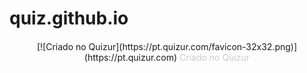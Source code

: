 # quiz.github.io

<script>
(function(q,u,i,z,r){
  z=q.createElement(u),
  r=q.getElementsByTagName(u)[0];
  z.async=1;
  z.src=i;
  r.parentNode.insertBefore(z,r);
})(document,'script','https://pt.quizur.com/js/embedder.js');
</script>

<ins class="quizurembed" data-id="http://pt.quizur.com/quiz/qual-curso-combina-mais-com-voce-1nM0m" data-color="#3A589A" data-font-color="#d21911F" data-bypass-cover="0" data-request-email="0"></ins>

<div style="text-align:center; margin-top:20px">
  [![Criado no Quizur](https://pt.quizur.com/favicon-32x32.png)](https://pt.quizur.com)
  <a href="https://pt.quizur.com" target="_blank" style="color:#ccc; text-decoration: none">Criado no Quizur</a>
</div>
